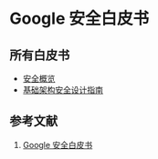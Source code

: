 # Google 安全白皮书

## 所有白皮书

- [安全概览](secure-overview/readme.md)
- [基础架构安全设计指南](design-guide/readme.md)

## 参考文献

1. [Google 安全白皮书](https://cloud.google.com/docs/security)
